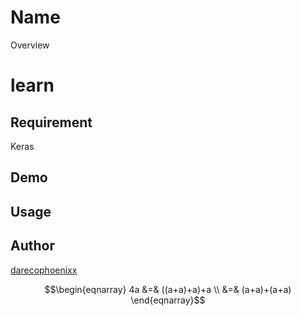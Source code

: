 Name
====

Overview

# learn

## Requirement
Keras

## Demo

## Usage

## Author

[darecophoenixx](https://github.com/darecophoenixx)

```math
\begin{eqnarray}
4a &=& ((a+a)+a)+a \\
&=& (a+a)+(a+a)
\end{eqnarray}
```
